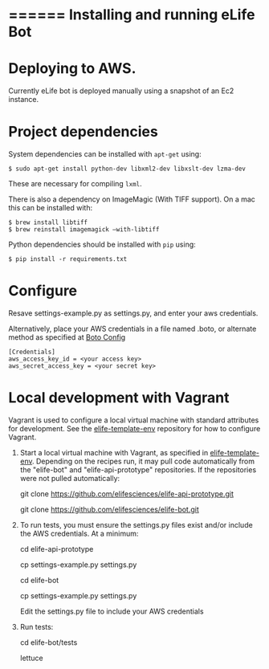 ======
Installing and running eLife Bot
======

# Deploying to AWS.

Currently eLife bot is deployed manually using a snapshot of an Ec2 instance. 


# Project dependencies

System dependencies can be installed with `apt-get` using:

    $ sudo apt-get install python-dev libxml2-dev libxslt-dev lzma-dev
    
These are necessary for compiling `lxml`.

There is also a dependency on ImageMagic (With TIFF support). On a mac this can be installed with:

    $ brew install libtiff
    $ brew reinstall imagemagick –with-libtiff

Python dependencies should be installed with `pip` using:
    
    $ pip install -r requirements.txt

# Configure

Resave settings-example.py as settings.py, and enter your aws credentials.

Alternatively, place your AWS credentials in a file named .boto, or alternate method as specified at [Boto Config][botoc]

    [Credentials]
    aws_access_key_id = <your access key>
    aws_secret_access_key = <your secret key>

[botoc]: http://docs.pythonboto.org/en/latest/boto_config_tut.html

# Local development with Vagrant

Vagrant is used to configure a local virtual machine with standard attributes for development. See the
[elife-template-env][tmpl-env] repository for how to configure Vagrant.

[tmpl-env]: https://github.com/elifesciences/elife-template-env

1. Start a local virtual machine with Vagrant, as specified in [elife-template-env][tmpl-env]. Depending on the recipes run, it may pull code automatically from the "elife-bot" and "elife-api-prototype" repositories. If the repositories were not pulled automatically:

    git clone https://github.com/elifesciences/elife-api-prototype.git
    
    git clone https://github.com/elifesciences/elife-bot.git

2. To run tests, you must ensure the settings.py files exist and/or include the AWS credentials. At a minimum:

    cd elife-api-prototype
    
    cp settings-example.py settings.py
    
    cd elife-bot
    
    cp settings-example.py settings.py
    
    Edit the settings.py file to include your AWS credentials
    
3. Run tests:

    cd elife-bot/tests
    
    lettuce
    

